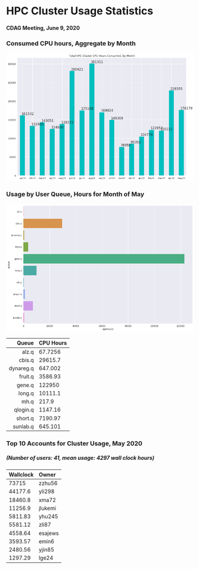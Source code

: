 # HPC Cluster Usage Statistics
####  CDAG Meeting, June 9, 2020

### Consumed CPU hours, Aggregate by Month
<img src="Images/HPC_Cluster_Usage_Barchart_202006.png">


### Usage by User Queue, Hours for Month of May

<img src="Images/HPC_Cluster_queue_usage_202006.png">


Queue | CPU Hours
---------:|:-----------|
alz.q|67.7256
cbis.q|29615.7
dynareg.q|647.002
fruit.q|3586.93
gene.q|122950
long.q|10111.1
mh.q|217.9
qlogin.q|1147.16
short.q|7190.97
sunlab.q|645.101

### Top 10 Accounts for Cluster Usage, May 2020
##### (Number of users: 41, mean usage: 4297 wall clock hours)

Wallclock | Owner
:--------|:--------
73715|zzhu56
44177.6|yli298
18460.8|xma72
11256.9|jlukemi
5811.83|yhu245
5581.12|zli87
4558.64|esajews
3593.57|emin6
2480.56|yjin85
1297.29|lge24

